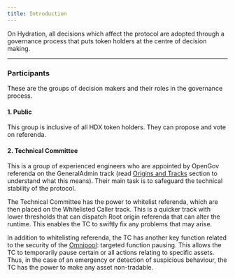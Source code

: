 ```yaml
---
title: Introduction
---
```


On Hydration, all decisions which affect the protocol are adopted through a governance process that puts token holders at the centre of decision making.

---

### Participants

These are the groups of decision makers and their roles in the governance process.

#### 1. Public

This group is inclusive of all HDX token holders. They can propose and vote on referenda.

#### 2. Technical Committee

This is a group of experienced engineers who are appointed by OpenGov referenda on the GeneralAdmin track (read [Origins and Tracks](/governance/origins_tracks) section to understand what this means). Their main task is to safeguard the technical stability of the protocol.

The Technical Committee has the power to whitelist referenda, which are then placed on the Whitelisted Caller track.  This is a quicker track with lower thresholds that can dispatch Root origin referenda that can alter the runtime. This enables the TC to swiftly fix any problems that may arise.

In addition to whitelisting referenda, the TC has another key function related to the security of the [Omnipool](/products/trading/pools/omnipool): targeted function pausing. This allows the TC to temporarily pause certain or all actions relating to specific assets. Thus, in the case of an emergency or detection of suspicious behaviour, the TC has the power to make any asset non-tradable.